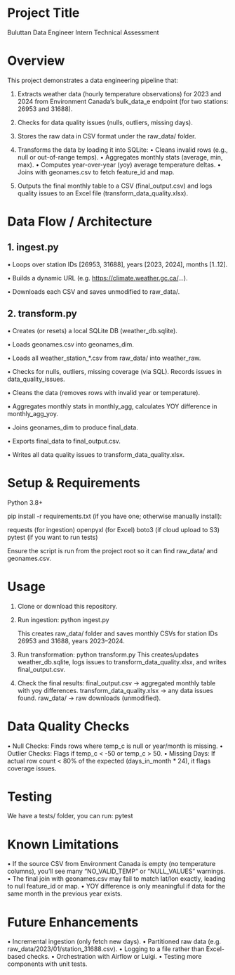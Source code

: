 # Project Title
Buluttan Data Engineer Intern Technical Assessment

# Overview
This project demonstrates a data engineering pipeline that:

1. Extracts weather data (hourly temperature observations) for 2023 and 2024 from Environment Canada’s bulk_data_e endpoint (for two stations: 26953 and 31688).
2. Checks for data quality issues (nulls, outliers, missing days).
3. Stores the raw data in CSV format under the raw_data/ folder.
4. Transforms the data by loading it into SQLite:
  • Cleans invalid rows (e.g., null or out-of-range temps).
  • Aggregates monthly stats (average, min, max).
  • Computes year-over-year (yoy) average temperature deltas.
  • Joins with geonames.csv to fetch feature_id and map.

5. Outputs the final monthly table to a CSV (final_output.csv) and logs quality issues to an Excel file (transform_data_quality.xlsx).

# Data Flow / Architecture

## 1. ingest.py

  • Loops over station IDs [26953, 31688], years [2023, 2024], months [1..12].
  
  • Builds a dynamic URL (e.g. https://climate.weather.gc.ca/...).
  
  • Downloads each CSV and saves unmodified to raw_data/.

## 2. transform.py

  • Creates (or resets) a local SQLite DB (weather_db.sqlite).
  
  • Loads geonames.csv into geonames_dim.
  
  • Loads all weather_station_*.csv from raw_data/ into weather_raw.
  
  • Checks for nulls, outliers, missing coverage (via SQL). Records issues in data_quality_issues.
  
  • Cleans the data (removes rows with invalid year or temperature).
  
  • Aggregates monthly stats in monthly_agg, calculates YOY difference in monthly_agg_yoy.
  
  • Joins geonames_dim to produce final_data.
  
  • Exports final_data to final_output.csv.
  
  • Writes all data quality issues to transform_data_quality.xlsx.
  

# Setup & Requirements

Python 3.8+

pip install -r requirements.txt (if you have one; otherwise manually install):

  requests (for ingestion)
  openpyxl (for Excel)
  boto3 (if cloud upload to S3)
  pytest (if you want to run tests)

Ensure the script is run from the project root so it can find raw_data/ and geonames.csv.

# Usage
1. Clone or download this repository.

2. Run ingestion:
  python ingest.py

    This creates raw_data/ folder and saves monthly CSVs for station IDs 26953 and 31688, years 2023–2024.

3. Run transformation:
  python transform.py
    This creates/updates weather_db.sqlite, logs issues to transform_data_quality.xlsx, and writes final_output.csv.

4. Check the final results:
  final_output.csv → aggregated monthly table with yoy differences.
  transform_data_quality.xlsx → any data issues found.
  raw_data/ → raw downloads (unmodified).


# Data Quality Checks
  • Null Checks: Finds rows where temp_c is null or year/month is missing.
  • Outlier Checks: Flags if temp_c < -50 or temp_c > 50.
  • Missing Days: If actual row count < 80% of the expected (days_in_month * 24), it flags coverage issues.


# Testing
We have a tests/ folder, you can run:
  pytest

# Known Limitations
  • If the source CSV from Environment Canada is empty (no temperature columns), you’ll see many “NO_VALID_TEMP” or “NULL_VALUES” warnings.
  • The final join with geonames.csv may fail to match lat/lon exactly, leading to null feature_id or map.
  • YOY difference is only meaningful if data for the same month in the previous year exists.

# Future Enhancements
• Incremental ingestion (only fetch new days).
• Partitioned raw data (e.g. raw_data/2023/01/station_31688.csv).
• Logging to a file rather than Excel-based checks.
• Orchestration with Airflow or Luigi.
• Testing more components with unit tests.
